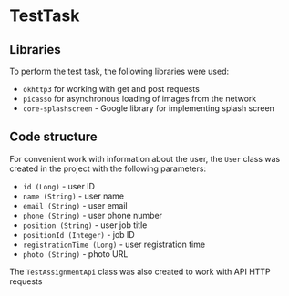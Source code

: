 # TestTask

## Libraries
To perform the test task, the following libraries were used:
- `okhttp3` for working with get and post requests
- `picasso` for asynchronous loading of images from the network
- `core-splashscreen` - Google library for implementing splash screen

## Code structure
For convenient work with information about the user, the `User` class was created in the project with the following parameters:
- `id (Long)` - user ID
- `name (String)` - user name
- `email (String)` - user email
- `phone (String)` - user phone number
- `position (String)` - user job title
- `positionId (Integer)` - job ID
- `registrationTime (Long)` - user registration time
- `photo (String)` - photo URL

The `TestAssignmentApi` class was also created to work with API HTTP requests
